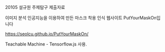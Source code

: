 20105 설규원 주제탐구 제출자료

이미지 분석 인공지능을 이용하여 만든 마스크 착용 인식 웹사이트 PutYourMaskOn입니다

https://seolcu.github.io/PutYourMaskOn/

Teachable Machine - Tensorflow.js 사용.
